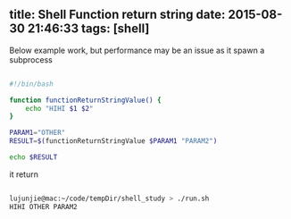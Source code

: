 title: Shell Function return string 
date: 2015-08-30 21:46:33
tags: [shell]
---

Below example work, but performance may be an issue as it spawn a subprocess

``` bash

#!/bin/bash

function functionReturnStringValue() {
	echo "HIHI $1 $2"
}

PARAM1="OTHER"
RESULT=$(functionReturnStringValue $PARAM1 "PARAM2")

echo $RESULT


```

it return 

``` bash

lujunjie@mac:~/code/tempDir/shell_study > ./run.sh 
HIHI OTHER PARAM2

```